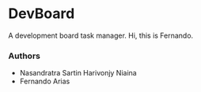 # DevBoard
A development board task manager.
Hi, this is Fernando.
### Authors

* Nasandratra Sartin Harivonjy Niaina
* Fernando Arias
